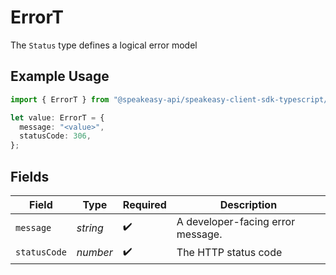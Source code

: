 # ErrorT

The `Status` type defines a logical error model

## Example Usage

```typescript
import { ErrorT } from "@speakeasy-api/speakeasy-client-sdk-typescript/sdk/models/shared";

let value: ErrorT = {
  message: "<value>",
  statusCode: 306,
};
```

## Fields

| Field                             | Type                              | Required                          | Description                       |
| --------------------------------- | --------------------------------- | --------------------------------- | --------------------------------- |
| `message`                         | *string*                          | :heavy_check_mark:                | A developer-facing error message. |
| `statusCode`                      | *number*                          | :heavy_check_mark:                | The HTTP status code              |
